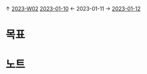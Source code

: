 
↑ [2023-W02](2023-W02.md)
[2023-01-10](2023-01-10.md) ← 2023-01-11 → [2023-01-12](2023-01-12.md)


# 목표



# 노트




